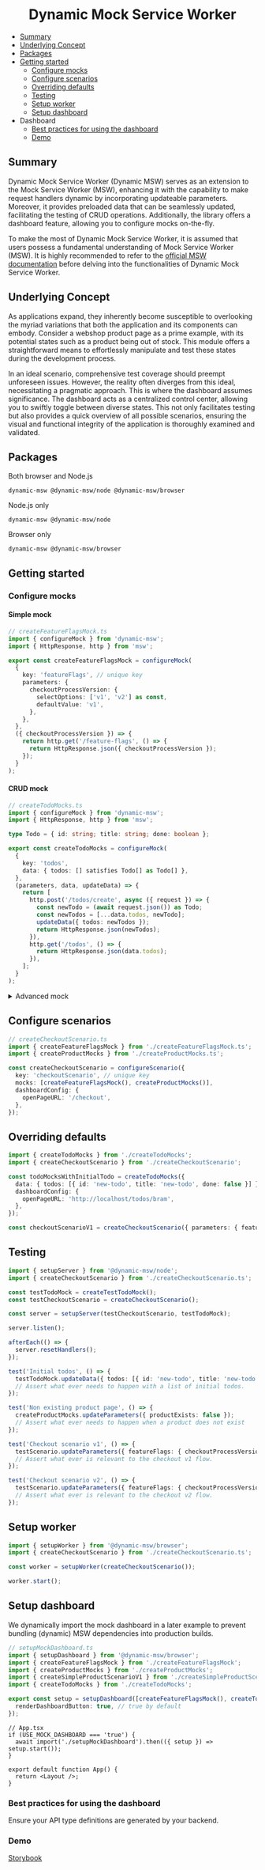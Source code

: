 <h1 align="center">Dynamic Mock Service Worker</h1>

- [Summary](#summary)
- [Underlying Concept](#underlying-concept)
- [Packages](#packages)
- [Getting started](#getting-started)
  - [Configure mocks](#configure-mocks)
  - [Configure scenarios](#configure-scenarios)
  - [Overriding defaults](#overriding-defaults)
  - [Testing](#testing)
  - [Setup worker](#setup-worker)
  - [Setup dashboard](#setup-dashboard)
- Dashboard
  - [Best practices for using the dashboard](#best-practices-for-using-the-dashboard)
  - [Demo](#demo)

## Summary

Dynamic Mock Service Worker (Dynamic MSW) serves as an extension to the
Mock Service Worker (MSW), enhancing it with the capability to make request handlers
dynamic by incorporating updateable parameters. Moreover, it provides preloaded
data that can be seamlessly updated, facilitating the testing of CRUD operations.
Additionally, the library offers a dashboard feature, allowing you to configure
mocks on-the-fly.

To make the most of Dynamic Mock Service Worker, it is assumed that users possess
a fundamental understanding of Mock Service Worker (MSW). It is highly recommended
to refer to the [official MSW documentation](https://github.com/mswjs/msw#documentation)
before delving into the functionalities of Dynamic Mock Service Worker.

## Underlying Concept

As applications expand, they inherently become susceptible to overlooking the myriad
variations that both the application and its components can embody. Consider a webshop
product page as a prime example, with its potential states such as a product being
out of stock. This module offers a straightforward means to effortlessly manipulate
and test these states during the development process.

In an ideal scenario, comprehensive test coverage should preempt unforeseen issues.
However, the reality often diverges from this ideal, necessitating a pragmatic approach.
This is where the dashboard assumes significance. The dashboard acts as a centralized
control center, allowing you to swiftly toggle between diverse states. This not
only facilitates testing but also provides a quick overview of all possible scenarios,
ensuring the visual and functional integrity of the application is thoroughly examined
and validated.

## Packages

Both browser and Node.js

```
dynamic-msw @dynamic-msw/node @dynamic-msw/browser
```

Node.js only

```
dynamic-msw @dynamic-msw/node
```

Browser only

```
dynamic-msw @dynamic-msw/browser
```

## Getting started

### Configure mocks

#### Simple mock

```ts
// createFeatureFlagsMock.ts
import { configureMock } from 'dynamic-msw';
import { HttpResponse, http } from 'msw';

export const createFeatureFlagsMock = configureMock(
  {
    key: 'featureFlags', // unique key
    parameters: {
      checkoutProcessVersion: {
        selectOptions: ['v1', 'v2'] as const,
        defaultValue: 'v1',
      },
    },
  },
  ({ checkoutProcessVersion }) => {
    return http.get('/feature-flags', () => {
      return HttpResponse.json({ checkoutProcessVersion });
    });
  }
);
```

#### CRUD mock

```ts
// createTodoMocks.ts
import { configureMock } from 'dynamic-msw';
import { HttpResponse, http } from 'msw';

type Todo = { id: string; title: string; done: boolean };

export const createTodoMocks = configureMock(
  {
    key: 'todos',
    data: { todos: [] satisfies Todo[] as Todo[] },
  },
  (parameters, data, updateData) => {
    return [
      http.post('/todos/create', async ({ request }) => {
        const newTodo = (await request.json()) as Todo;
        const newTodos = [...data.todos, newTodo];
        updateData({ todos: newTodos });
        return HttpResponse.json(newTodos);
      }),
      http.get('/todos', () => {
        return HttpResponse.json(data.todos);
      }),
    ];
  }
);
```

<details>

<summary>Advanced mock</summary>

```ts
// createProductMocks.ts
import { configureMock } from 'dynamic-msw';
import { HttpResponse, http } from 'msw';

type Product = { id: string; title: string; availableStock: 1; };

const testProductsData: Product[] = [{ id: 'some-product', title: 'Harry Potter', availableStock: 1 }]

export const createProductMocks = configureMock(
  {
    key: 'product', // unique key
    parameters: {
      productExists: true,
    },
    data: { products: testProductsData },
  },
  (parameters, data, updateData) => {
    return [
      http.get('/products/:product', ({params}) => {
        if (parameters.productExists) {
          return HttpResponse.json(
            {
              errorMessage: 'Product does not exist',
            },
            { status: 404 }
          );
        }
        return HttpResponse.json(
          data.products.find(
            (product) => product.id === params.id
          )
        );
      }),
      http.get('/products/:product/reserve', () => {
        const product = data.products.find(
          (product) => product.id === params.id
        )
        if (product.availableStock <= 0) {
          return return HttpResponse.json(
            {
              errorMessage: 'Product is out of stock',
            },
            { status: 404 }
          );
        }
        updateData(data.products.map(
          (product) =>
            product.id === params.id
              ? {...product, availableStock: product.availableStock - 1 }
              : product)
        )
        return HttpResponse.text("OK")
      }),
    ];
  }
);
```

</details>

## Configure scenarios

```ts
// createCheckoutScenario.ts
import { createFeatureFlagsMock } from './createFeatureFlagsMock.ts';
import { createProductMocks } from './createProductMocks.ts';

const createCheckoutScenario = configureScenario({
  key: 'checkoutScenario', // unique key
  mocks: [createFeatureFlagsMock(), createProductMocks()],
  dashboardConfig: {
    openPageURL: '/checkout',
  },
});
```

## Overriding defaults

```ts
import { createTodoMocks } from './createTodoMocks';
import { createCheckoutScenario } from './createCheckoutScenario';

const todoMocksWithInitialTodo = createTodoMocks({
  data: { todos: [{ id: 'new-todo', title: 'new-todo', done: false }] },
  dashboardConfig: {
    openPageURL: 'http://localhost/todos/bram',
  },
});

const checkoutScenarioV1 = createCheckoutScenario({ parameters: { featureFlags: { checkoutProcessVersion: 'v1' } } });
```

## Testing

```ts
import { setupServer } from '@dynamic-msw/node';
import { createCheckoutScenario } from './createCheckoutScenario.ts';

const testTodoMock = createTestTodoMock();
const testCheckoutScenario = createCheckoutScenario();

const server = setupServer(testCheckoutScenario, testTodoMock);

server.listen();

afterEach(() => {
  server.resetHandlers();
});

test('Initial todos', () => {
  testTodoMock.updateData({ todos: [{ id: 'new-todo', title: 'new-todo', done: false }] });
  // Assert what ever needs to happen with a list of initial todos.
});

test('Non existing product page', () => {
  createProductMocks.updateParameters({ productExists: false });
  // Assert what ever needs to happen when a product does not exist
});

test('Checkout scenario v1', () => {
  testScenario.updateParameters({ featureFlags: { checkoutProcessVersion: 'v1' } });
  // Assert what ever is relevant to the checkout v1 flow.
});

test('Checkout scenario v2', () => {
  testScenario.updateParameters({ featureFlags: { checkoutProcessVersion: 'v2' } });
  // Assert what ever is relevant to the checkout v2 flow.
});
```

## Setup worker

```ts
import { setupWorker } from '@dynamic-msw/browser';
import { createCheckoutScenario } from './createCheckoutScenario.ts';

const worker = setupWorker(createCheckoutScenario());

worker.start();
```

## Setup dashboard

We dynamically import the mock dashboard in a later example to prevent bundling
(dynamic) MSW dependencies into production builds.

```ts
// setupMockDashboard.ts
import { setupDashboard } from '@dynamic-msw/browser';
import { createFeatureFlagsMock } from './createFeatureFlagsMock';
import { createProductMocks } from './createProductMocks';
import { createSimpleProductScenarioV1 } from './createSimpleProductScenarioV1';
import { createTodoMocks } from './createTodoMocks';

export const setup = setupDashboard([createFeatureFlagsMock(), createTodoMocks(), createProductMocks(), createSimpleProductScenarioV1()], {
  renderDashboardButton: true, // true by default
});
```

```tsx
// App.tsx
if (USE_MOCK_DASHBOARD === 'true') {
  await import('./setupMockDashboard').then(({ setup }) => setup.start());
}

export default function App() {
  return <Layout />;
}
```

### Best practices for using the dashboard

Ensure your API type definitions are generated by your backend.

### Demo

[Storybook](https://dynamicmsw.github.io/dynamic-msw)
